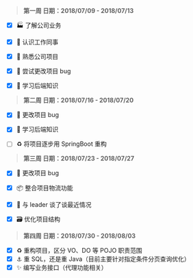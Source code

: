 > **第一周  日期：2018/07/09 - 2018/07/13**	       

- [x] :factory: 了解公司业务 
- [x] :construction_worker: 认识工作同事 
- [x] :file_folder: 熟悉公司项目 
- [x] :bug: 尝试更改项目 bug 
- [x] :memo: 学习后端知识 



> **第二周  日期：2018/07/16 - 2018/07/20**

- [x] :bug: 更改项目 bug
- [x] :memo: 学习后端知识 
- [ ] :recycle: 将项目逐步用 SpringBoot 重构 




> **第三周  日期：2018/07/23 - 2018/07/27**

- [x] :bug: 更改项目 bug
- [x] :package: 整合项目物流功能 
- [x] :busts_in_silhouette: 与 leader 谈了谈最近情况 
- [x] :card_file_box: 优化项目结构



> **第四周  日期：2018/07/30 - 2018/08/03**

- [x] :recycle: 重构项目，区分 VO、DO 等 POJO 职责范围
- [x] :anchor: 重 SQL，还是重 Java（目前主要针对指定条件分页查询优化）
- [x] :sparkles: 编写业务接口（代理功能相关）